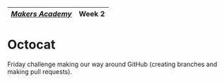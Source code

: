 | [*Makers Academy*](http://www.makersacademy.com) | Week 2 |
| ------------------------------------------------ | ------ |

# Octocat

Friday challenge making our way around GitHub (creating branches and making pull requests).
